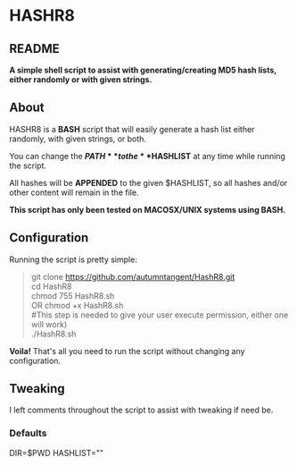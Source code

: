 # HASHR8  

## README

**A simple shell script to assist with generating/creating MD5 hash lists, either randomly or with given strings.**


## About

HASHR8 is a **BASH** script that will easily generate a hash list either randomly, with given strings, or both.

You can change the **$PATH** to the **$HASHLIST** at any time while running the script.

All hashes will be **APPENDED** to the given $HASHLIST, so all hashes and/or other content will remain in the file. 

**This script has only been tested on MACOSX/UNIX systems using BASH.**

## Configuration

Running the script is pretty simple:

  > git clone https://github.com/autumntangent/HashR8.git  
  > cd HashR8  
  > chmod 755 HashR8.sh  
  > OR chmod +x HashR8.sh  \
\#This step is needed to give your user execute permission, either one will work)  \
  > ./HashR8.sh  


**Voila!** That's all you need to run the script without changing any configuration.

## Tweaking

I left comments throughout the script to assist with tweaking if need be.

### Defaults

DIR=$PWD 
HASHLIST=""

